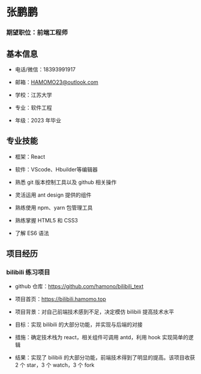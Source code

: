 # 张鹏鹏

### 期望职位：前端工程师


## 基本信息

- 电话/微信：18393991917

- 邮箱：HAMOMO23@outlook.com

- 学校：江苏大学

- 专业：软件工程

- 年级：2023 年毕业

## 专业技能

- 框架：React

- 软件：VScode、Hbuilder等编辑器

- 熟悉 git 版本控制工具以及 github 相关操作

- 灵活运用 ant design 提供的组件

- 熟练使用 npm、yarn 包管理工具

- 熟练掌握 HTML5 和 CSS3

- 了解 ES6 语法

## 项目经历

### bilibili 练习项目

- github 仓库：https://github.com/hamono/bilibili_text

- 项目首页：https://bilibili.hamomo.top

- 项目背景：对自己前端技术感到不足，决定模仿 bilibili 提高技术水平

- 目标：实现 bilibili 的大部分功能，并实现与后端的对接

- 措施：确定技术栈为 react，相关组件可调用 antd，利用 hook 实现简单的逻辑

- 结果：实现了 bilibili 的大部分功能，前端技术得到了明显的提高。该项目收获 2 个 star，3 个 watch，3 个 fork
